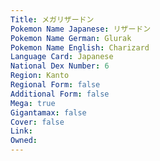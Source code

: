 ```yaml
---
﻿Title: メガリザードン
Pokemon Name Japanese: リザードン
Pokemon Name German: Glurak
Pokemon Name English: Charizard
Language Card: Japanese
National Dex Number: 6
Region: Kanto
Regional Form: false
Additional Form: false
Mega: true
Gigantamax: false
Cover: false
Link: 
Owned: 
---
```

